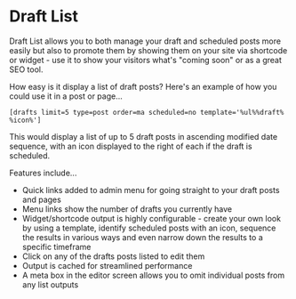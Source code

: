 # Draft List

Draft List allows you to both manage your draft and scheduled posts more easily but also to promote them by showing them on your site via shortcode or widget - use it to show your visitors what's "coming soon" or as a great SEO tool.

How easy is it display a list of draft posts? Here's an example of how you could use it in a post or page...

`[drafts limit=5 type=post order=ma scheduled=no template='%ul%%draft% %icon%']`

This would display a list of up to 5 draft posts in ascending modified date sequence, with an icon displayed to the right of each if the draft is scheduled.

Features include...

* Quick links added to admin menu for going straight to your draft posts and pages
* Menu links show the number of drafts you currently have
* Widget/shortcode output is highly configurable - create your own look by using a template, identify scheduled posts with an icon, sequence the results in various ways and even narrow down the results to a specific timeframe
* Click on any of the drafts posts listed to edit them
* Output is cached for streamlined performance
* A meta box in the editor screen allows you to omit individual posts from any list outputs
